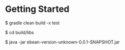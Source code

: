 # Getting Started
$ gradle clean build -x test

$ cd build/libs 

$ java -jar ebean-version-unknown-0.0.1-SNAPSHOT.jar